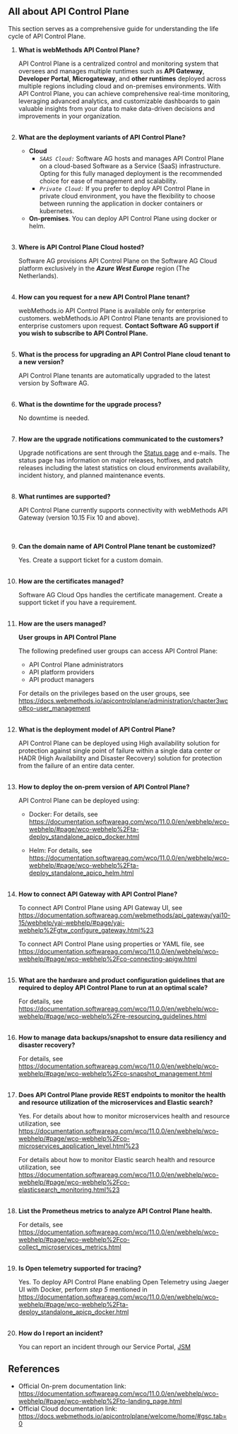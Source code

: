 ## All about API Control Plane

This section serves as a comprehensive guide for understanding the life cycle of API Control Plane.

1. <b>What is webMethods API Control Plane?</b>

   API Control Plane is a centralized control and monitoring system that oversees and manages multiple runtimes such as <b>API Gateway</b>, <b>Developer Portal</b>, <b>Microgateway</b>, and <b>other runtimes</b> deployed across multiple 
   regions including cloud and on-premises environments. With API Control Plane, you can achieve comprehensive real-time monitoring, leveraging advanced analytics, and customizable dashboards to gain valuable 
   insights from your data to make data-driven decisions and improvements in your organization.
    <br><br>
2. <b>What are the deployment variants of API Control Plane?</b>

   - **Cloud**
      - *```SAAS Cloud:```* Software AG hosts and manages API Control Plane on a cloud-based Software as a Service (SaaS) infrastructure. Opting for this fully managed deployment is the recommended choice for ease of 
         management and scalability.
      - *```Private Cloud:```* If you prefer to deploy API Control Plane in private cloud environment, you have the flexibility to choose between running the application in docker containers or kubernetes.
   - **On-premises**. You can deploy API Control Plane using docker or helm.
   <br><br>
3. <b>Where is API Control Plane Cloud hosted?</b>

   Software AG provisions API Control Plane on the Software AG Cloud platform exclusively in the *<b>Azure West Europe</b>* region (The Netherlands).
   <br><br>
4. <b>How can you request for a new API Control Plane tenant?</b>

   webMethods.io API Control Plane is available only for enterprise customers. webMethods.io API Control Plane tenants are provisioned to enterprise customers upon request. <b>Contact Software AG support if you wish 
   to subscribe to API Control Plane.</b>
   <br><br>
5. <b>What is the process for upgrading an API Control Plane cloud tenant to a new version?</b>

   API Control Plane tenants are automatically upgraded to the latest version by Software AG.
   <br><br>
6. <b>What is the downtime for the upgrade process?</b>

   No downtime is needed.
   <br><br>
7. <b>How are the upgrade notifications communicated to the customers?</b>

   Upgrade notifications are sent through the [Status page](https://status.webmethods.io/) and e-mails. The status page has information on major releases, hotfixes, and patch releases including the latest 
   statistics on cloud environments availability, incident history, and planned maintenance events.
   <br><br>
8. <b>What runtimes are supported?</b>

   API Control Plane currently supports connectivity with webMethods API Gateway (version 10.15 Fix 10 and above).  
   <br><br>
9. <b>Can the domain name of API Control Plane tenant be customized?</b>

    Yes. Create a support ticket for a custom domain.
   <br><br>
10. <b>How are the certificates managed?</b>

    Software AG Cloud Ops handles the certificate management. Create a support ticket if you have a requirement.
    <br><br>
11. <b>How are the users managed?</b>

     **User groups in API Control Plane**

     The following predefined user groups can access API Control Plane:

     -	API Control Plane administrators
     -	API platform providers
     -	API product managers
    
     For details on the privileges based on the user groups, see https://docs.webmethods.io/apicontrolplane/administration/chapter3wco#co-user_management
	 <br><br>	
12. <b>What is the deployment model of API Control Plane?</b>

    API Control Plane can be deployed using High availability solution for protection against single point of failure within a single data center or HADR (High Availability and Disaster Recovery) solution for 
    protection from the failure of an entire data center.
    <br><br>
13. <b>How to deploy the on-prem version of API Control Plane?</b>

    API Control Plane can be deployed using:

    - Docker: For details, see https://documentation.softwareag.com/wco/11.0.0/en/webhelp/wco-webhelp/#page/wco-webhelp%2Fta-deploy_standalone_apicp_docker.html
   
    - Helm: For details, see https://documentation.softwareag.com/wco/11.0.0/en/webhelp/wco-webhelp/#page/wco-webhelp%2Fta-deploy_standalone_apicp_helm.html
    <br><br>
14. <b>How to connect API Gateway with API Control Plane?</b>

    To connect API Control Plane using API Gateway UI, see https://documentation.softwareag.com/webmethods/api_gateway/yai10-15/webhelp/yai-webhelp/#page/yai-webhelp%2Fgtw_configure_gateway.html%23

    To connect API Control Plane using properties or YAML file, see https://documentation.softwareag.com/wco/11.0.0/en/webhelp/wco-webhelp/#page/wco-webhelp%2Fco-connecting-apigw.html
    <br><br>
15. <b>What are the hardware and product configuration guidelines that are required to deploy API Control Plane to run at an optimal scale?</b>

    For details, see https://documentation.softwareag.com/wco/11.0.0/en/webhelp/wco-webhelp/#page/wco-webhelp%2Fre-resourcing_guidelines.html
    <br><br>
16. <b>How to manage data backups/snapshot to ensure data resiliency and disaster recovery?</b>

    For details, see https://documentation.softwareag.com/wco/11.0.0/en/webhelp/wco-webhelp/#page/wco-webhelp%2Fco-snapshot_management.html
    <br><br>
17. <b>Does API Control Plane provide REST endpoints to monitor the health and resource utilization of the microservices and Elastic search?</b>

    Yes. For details about how to monitor microservices health and resource utilization, see https://documentation.softwareag.com/wco/11.0.0/en/webhelp/wco-webhelp/#page/wco-webhelp%2Fco-microservices_application_level.html%23
	
	For details about how to monitor Elastic search health and resource utilization, see https://documentation.softwareag.com/wco/11.0.0/en/webhelp/wco-webhelp/#page/wco-webhelp%2Fco-elasticsearch_monitoring.html%23
    <br><br>
18. <b>List the Prometheus metrics to analyze API Control Plane health.</b>

    For details, see https://documentation.softwareag.com/wco/11.0.0/en/webhelp/wco-webhelp/#page/wco-webhelp%2Fco-collect_microservices_metrics.html
    <br><br>
19. <b>Is Open telemetry supported for tracing?</b>

    Yes. To deploy API Control Plane enabling Open Telemetry using Jaeger UI with Docker, perform *step 5* mentioned in
    https://documentation.softwareag.com/wco/11.0.0/en/webhelp/wco-webhelp/#page/wco-webhelp%2Fta-deploy_standalone_apicp_docker.html
    <br><br>
20. <b>How do I report an incident?</b>

    You can report an incident through our Service Portal, [JSM](https://getsupport.softwareag.com/)
    
## References

* Official On-prem documentation link: https://documentation.softwareag.com/wco/11.0.0/en/webhelp/wco-webhelp/#page/wco-webhelp%2Fto-landing_page.html
* Official Cloud documentation link: https://docs.webmethods.io/apicontrolplane/welcome/home/#gsc.tab=0

    


    

    
    


    


